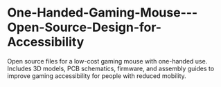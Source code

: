 # One-Handed-Gaming-Mouse---Open-Source-Design-for-Accessibility
Open source files for a low-cost gaming mouse with one-handed use. Includes 3D models, PCB schematics, firmware, and assembly guides to improve gaming accessibility for people with reduced mobility.
